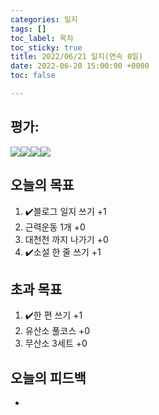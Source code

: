 ```yaml
---
categories: 일지
tags: []
toc_label: 목차
toc_sticky: true
title: 2022/06/21 일지(연속 0일)
date: 2022-06-20 15:00:00 +0000
toc: false

---
```

## 평가:

![](/blog/assets/images/s_rank.webp)![](/blog/assets/images/a_rank.webp)![](/blog/assets/images/b_rank.webp)![](/blog/assets/images/c_rank.webp)

## 오늘의 목표

1. :heavy_check_mark:블로그 일지 쓰기 +1
2. 근력운동 1개 +0
3. 대천천 까지 나가기 +0
4. :heavy_check_mark:소설 한 줄 쓰기 +1

## 초과 목표

1. :heavy_check_mark:한 편 쓰기 +1
2. 유산소 풀코스 +0
3. 무산소 3세트 +0

## 오늘의 피드백

* 
